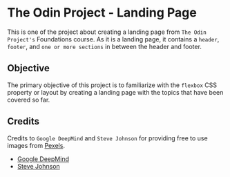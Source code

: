 # The Odin Project - Landing Page

This is one of the project about creating a landing page from `The Odin Project's` Foundations course.
As it is a landing page, it contains a `header`, `footer`, and `one or more sections` in between the header and footer.

## Objective

The primary objective of this project is to familiarize with the `flexbox` CSS property or layout by creating a landing page with the topics that have been covered so far.

## Credits

Credits to `Google DeepMind` and `Steve Johnson` for providing free to use images from [Pexels](https://www.pexels.com/).

* [Google DeepMind](https://www.pexels.com/@googledeepmind/)
* [Steve Johnson](https://www.pexels.com/@steve/)

